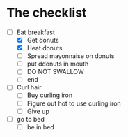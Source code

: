 # The checklist

* [ ] Eat breakfast
  * [x] Get donuts
  * [x] Heat donuts
  * [ ] Spread mayonnaise on donuts
  * [ ] put ddonuts in mouth
  * [ ] DO NOT SWALLOW
  * [ ] end
* [ ] Curl hair
  * [ ] Buy curling iron
  * [ ] Figure out hot to use curling iron
  * [ ] Give up
* [ ] go to bed
  * [ ] be in bed
